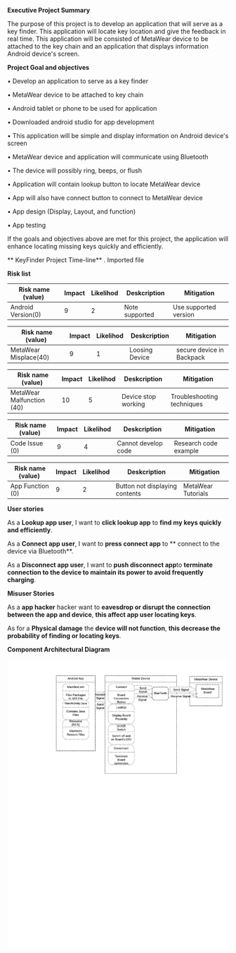 **Executive Project Summary**

The purpose of this project is to develop an application that will serve as a key finder. 
This application will locate key location and give the feedback in real time. 
This application will be consisted of MetaWear device to be attached to the key chain and an application that displays information Android device's screen.

**Project Goal and objectives**

• Develop an application to serve as a key finder

• MetaWear device to be attached to key chain

• Android tablet or phone to be used for application

• Downloaded android studio for app development

• This application will be simple and display information on Android device's screen

• MetaWear device and application will communicate using Bluetooth

• The device will possibly ring, beeps, or flush 

• Application will contain lookup button to locate MetaWear device

• App will also have connect button to connect to MetaWear device

• App design (Display, Layout, and function)

• App testing

If the goals and objectives above are met for this project, 
the application will enhance locating missing keys quickly and efficiently.

** KeyFinder Project Time-line**
 . Imported file

**Risk list**

| Risk name (value)  | Impact | Likelihod | Deskcription | Mitigation |
| ------------- | ------------- | ------- | ------------ | ---------- |
| Android Version(0)  | 9 | 2 | Note supported | Use supported version |

| Risk name (value)  | Impact | Likelihod | Deskcription | Mitigation |
| ------------- | ------------- | ------- | ------------ | ---------- |
| MetaWear Misplace(40)  | 9 | 1 | Loosing Device | secure device in Backpack |

| Risk name (value)  | Impact | Likelihod | Deskcription | Mitigation |
| ------------- | ------------- | ------- | ------------ | ---------- |
| MetaWear Malfunction (40)  | 10 | 5 | Device stop working | Troubleshooting techniques |

| Risk name (value)  | Impact | Likelihod | Deskcription | Mitigation |
| ------------- | ------------- | ------- | ------------ | ---------- |
| Code Issue (0)  | 9 | 4 | Cannot develop code | Research code example |

| Risk name (value)  | Impact | Likelihod | Deskcription | Mitigation |
| ------------- | ------------- | ------- | ------------ | ---------- |
| App Function (0)  | 9 | 2 | Button not displaying contents | MetaWear Tutorials |

**User stories**

As a **Lookup app user**, I want to **click lookup app** to **find my keys quickly and efficiently**.

As a **Connect app user**, I want to **press connect app** to ** connect to the device via Bluetooth**.

As a **Disconnect app user**, I want to **push disconnect app**to **terminate connection to the device to maintain its power to avoid frequently charging**.


**Misuser Stories**

As a **app hacker** hacker want to **eavesdrop or disrupt the connection between the app and device**, **this affect app user locating keys**.

As for a **Physical damage** the **device will not function**, **this decrease the probability of finding or locating keys**.




**Component Architectural Diagram**


![Alt text](https://github.com/jnyiok/KeyFinder/blob/master/ComponenArchitecturalDiagram.jpeg)
